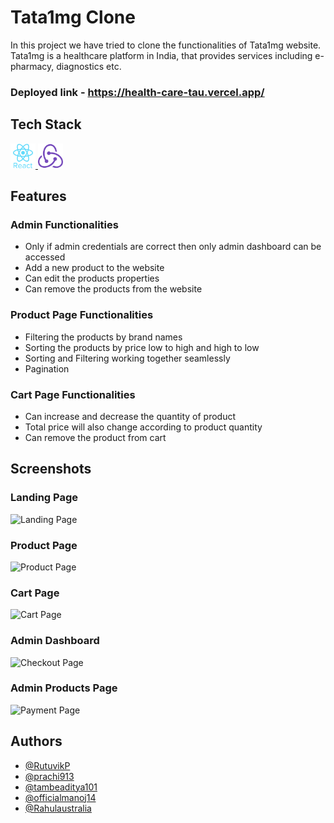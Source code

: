 
# Tata1mg Clone

In this project we have tried to clone the functionalities of Tata1mg website. Tata1mg is a healthcare platform in India, that provides services including e-pharmacy, diagnostics etc.

### Deployed link - https://health-care-tau.vercel.app/


## Tech Stack

<a href="#"> <img src="https://raw.githubusercontent.com/devicons/devicon/master/icons/react/react-original-wordmark.svg" alt="react" width="40" height="40"/> </a> <a href="#"> <img src="https://raw.githubusercontent.com/devicons/devicon/master/icons/redux/redux-original.svg" alt="redux" width="40" height="40"/> </a>


## Features
### Admin Functionalities
- Only if admin credentials are correct then only admin dashboard can be accessed
- Add a new product to the website
- Can edit the products properties
- Can remove the products from the website
### Product Page Functionalities
- Filtering the products by brand names
- Sorting the products by price low to high and high to low
- Sorting and Filtering working together seamlessly
- Pagination
### Cart Page Functionalities
- Can increase and decrease the quantity of product
- Total price will also change according to product quantity
- Can remove the product from cart


## Screenshots
### Landing Page
![Landing Page](https://user-images.githubusercontent.com/112895946/229422523-903c464d-80fa-4f5f-9275-2242ee3b56ac.png)

### Product Page
![Product Page](https://github.com/RutuvikP/chemical-rake-3857/assets/115460351/2fc81644-05ad-4a0a-a03c-1e7fd4d483bd)

### Cart Page
![Cart Page](https://github.com/RutuvikP/chemical-rake-3857/assets/115460351/262ed724-25c0-4d46-a98e-f7bcf4511219)

### Admin Dashboard
![Checkout Page](https://github.com/RutuvikP/chemical-rake-3857/assets/115460351/607d1a1a-fb26-4ca8-a1e5-8a5362760fe1)

### Admin Products Page
![Payment Page](https://github.com/RutuvikP/chemical-rake-3857/assets/115460351/0abf59f4-d94b-440b-86fa-0887f0a69722)


## Authors

- [@RutuvikP](https://github.com/RutuvikP)
- [@prachi913](https://github.com/prachi913)
- [@tambeaditya101](https://github.com/tambeaditya101)
- [@officialmanoj14](https://github.com/officialmanoj14)
- [@Rahulaustralia](https://github.com/Rahulaustralia)
